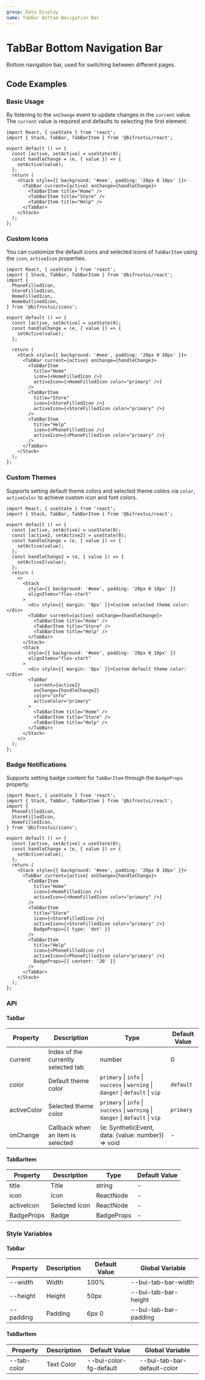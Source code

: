 ```yaml
---
group: Data Display
name: TabBar Bottom Navigation Bar
---
```


# TabBar Bottom Navigation Bar

Bottom navigation bar, used for switching between different pages.

## Code Examples

### Basic Usage

By listening to the `onChange` event to update changes in the `current` value. The `current` value is required and defaults to selecting the first element.

```tsx
import React, { useState } from 'react';
import { Stack, TabBar, TabBarItem } from '@bifrostui/react';

export default () => {
  const [active, setActive] = useState(0);
  const handleChange = (e, { value }) => {
    setActive(value);
  };
  return (
    <Stack style={{ background: '#eee', padding: '20px 0 10px' }}>
      <TabBar current={active} onChange={handleChange}>
        <TabBarItem title="Home" />
        <TabBarItem title="Store" />
        <TabBarItem title="Help" />
      </TabBar>
    </Stack>
  );
};
```

### Custom Icons

You can customize the default icons and selected icons of `TabBarItem` using the `icon`, `activeIcon` properties.

```tsx
import React, { useState } from 'react';
import { Stack, TabBar, TabBarItem } from '@bifrostui/react';
import {
  PhoneFilledIcon,
  StoreFilledIcon,
  HomeFilledIcon,
  HomeOutlinedIcon,
} from '@bifrostui/icons';

export default () => {
  const [active, setActive] = useState(0);
  const handleChange = (e, { value }) => {
    setActive(value);
  };

  return (
    <Stack style={{ background: '#eee', padding: '20px 0 10px' }}>
      <TabBar current={active} onChange={handleChange}>
        <TabBarItem
          title="Home"
          icon={<HomeFilledIcon />}
          activeIcon={<HomeFilledIcon color="primary" />}
        />
        <TabBarItem
          title="Store"
          icon={<StoreFilledIcon />}
          activeIcon={<StoreFilledIcon color="primary" />}
        />
        <TabBarItem
          title="Help"
          icon={<PhoneFilledIcon />}
          activeIcon={<PhoneFilledIcon color="primary" />}
        />
      </TabBar>
    </Stack>
  );
};
```

### Custom Themes

Supports setting default theme colors and selected theme colors via `color`, `activeColor` to achieve custom icon and font colors.

```tsx
import React, { useState } from 'react';
import { Stack, TabBar, TabBarItem } from '@bifrostui/react';

export default () => {
  const [active, setActive] = useState(0);
  const [active2, setActive2] = useState(0);
  const handleChange = (e, { value }) => {
    setActive(value);
  };
  const handleChange2 = (e, { value }) => {
    setActive2(value);
  };
  return (
    <>
      <Stack
        style={{ background: '#eee', padding: '20px 0 10px' }}
        alignItems="flex-start"
      >
        <div style={{ margin: '8px' }}>Custom selected theme color:</div>
        <TabBar current={active} onChange={handleChange}>
          <TabBarItem title="Home" />
          <TabBarItem title="Store" />
          <TabBarItem title="Help" />
        </TabBar>
      </Stack>
      <Stack
        style={{ background: '#eee', padding: '20px 0 10px' }}
        alignItems="flex-start"
      >
        <div style={{ margin: '8px' }}>Custom default theme color:</div>
        <TabBar
          current={active2}
          onChange={handleChange2}
          color="info"
          activeColor="primary"
        >
          <TabBarItem title="Home" />
          <TabBarItem title="Store" />
          <TabBarItem title="Help" />
        </TabBar>
      </Stack>
    </>
  );
};
```

### Badge Notifications

Supports setting badge content for `TabBarItem` through the `BadgeProps` property.

```tsx
import React, { useState } from 'react';
import { Stack, TabBar, TabBarItem } from '@bifrostui/react';
import {
  PhoneFilledIcon,
  StoreFilledIcon,
  HomeFilledIcon,
} from '@bifrostui/icons';

export default () => {
  const [active, setActive] = useState(0);
  const handleChange = (e, { value }) => {
    setActive(value);
  };
  return (
    <Stack style={{ background: '#eee', padding: '20px 0 10px' }}>
      <TabBar current={active} onChange={handleChange}>
        <TabBarItem
          title="Home"
          icon={<HomeFilledIcon />}
          activeIcon={<HomeFilledIcon color="primary" />}
        />
        <TabBarItem
          title="Store"
          icon={<StoreFilledIcon />}
          activeIcon={<StoreFilledIcon color="primary" />}
          BadgeProps={{ type: 'dot' }}
        />
        <TabBarItem
          title="Help"
          icon={<PhoneFilledIcon />}
          activeIcon={<PhoneFilledIcon color="primary" />}
          BadgeProps={{ content: '20' }}
        />
      </TabBar>
    </Stack>
  );
};
```

### API

#### TabBar

| Property    | Description                         | Type                                                                            | Default Value |
| ----------- | ----------------------------------- | ------------------------------------------------------------------------------- | ------------- |
| current     | Index of the currently selected tab | number                                                                          | 0             |
| color       | Default theme color                 | `primary` \| `info` \| `success` \| `warning` \| `danger` \| `default` \| `vip` | `default`     |
| activeColor | Selected theme color                | `primary` \| `info` \| `success` \| `warning` \| `danger` \| `default` \| `vip` | `primary`     |
| onChange    | Callback when an item is selected   | (e: SyntheticEvent, data: {value: number}) => void                              | -             |

#### TabBarItem

| Property   | Description   | Type       | Default Value |
| ---------- | ------------- | ---------- | ------------- |
| title      | Title         | string     | -             |
| icon       | Icon          | ReactNode  | -             |
| activeIcon | Selected Icon | ReactNode  | -             |
| BadgeProps | Badge         | BadgeProps | -             |

### Style Variables

#### TabBar

| Property  | Description | Default Value | Global Variable       |
| --------- | ----------- | ------------- | --------------------- |
| --width   | Width       | 100%          | --bui-tab-bar-width   |
| --height  | Height      | 50px          | --bui-tab-bar-height  |
| --padding | Padding     | 6px 0         | --bui-tab-bar-padding |

#### TabBarItem

| Property    | Description | Default Value          | Global Variable             |
| ----------- | ----------- | ---------------------- | --------------------------- |
| --tab-color | Text Color  | --bui-color-fg-default | --bui-tab-bar-default-color |
